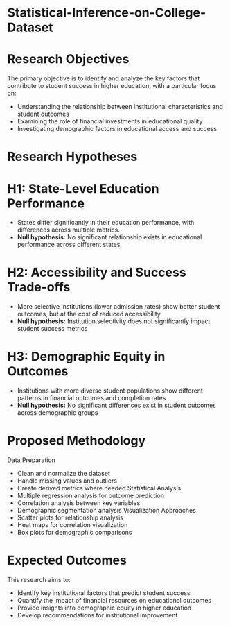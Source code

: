 # Statistical-Inference-on-College-Dataset

# Research Objectives
The primary objective is to identify and analyze the key factors that contribute to student success
in higher education, with a particular focus on:
- Understanding the relationship between institutional characteristics and student outcomes
- Examining the role of financial investments in educational quality
- Investigating demographic factors in educational access and success

# Research Hypotheses
# H1: State-Level Education Performance
- States differ significantly in their education performance, with differences across multiple
metrics.
- **Null hypothesis:** No significant relationship exists in educational performance across
different states.
# H2: Accessibility and Success Trade-offs
- More selective institutions (lower admission rates) show better student outcomes, but at
the cost of reduced accessibility
- **Null hypothesis:** Institution selectivity does not significantly impact student success
metrics
# H3: Demographic Equity in Outcomes
- Institutions with more diverse student populations show different patterns in financial
outcomes and completion rates
- **Null hypothesis:** No significant differences exist in student outcomes across demographic
groups


# Proposed Methodology
Data Preparation
- Clean and normalize the dataset
- Handle missing values and outliers
- Create derived metrics where needed
Statistical Analysis
- Multiple regression analysis for outcome prediction
- Correlation analysis between key variables
- Demographic segmentation analysis
Visualization Approaches
- Scatter plots for relationship analysis
- Heat maps for correlation visualization
- Box plots for demographic comparisons

# Expected Outcomes

This research aims to:
- Identify key institutional factors that predict student success
- Quantify the impact of financial resources on educational outcomes
- Provide insights into demographic equity in higher education
- Develop recommendations for institutional improvement
